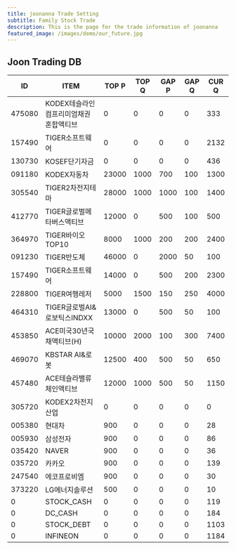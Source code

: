 ```yaml
---
title: joonanna Trade Setting
subtitle: Family Stock Trade
description: This is the page for the trade information of joonanna
featured_image: /images/demo/our_future.jpg
---
```


## Joon Trading DB

|ID|ITEM |TOP P|TOP Q|GAP P|GAP Q|CUR Q|
|--|-----|--|--|--|--|--|
|475080|KODEX테슬라인컴프리미엄채권혼합액티브|0|0|0|0|333|
|157490|TIGER소프트웨어|0|0|0|0|2132|
|130730|KOSEF단기자금|0|0|0|0|436|
|091180|KODEX자동차|23000|1000|700|100|1300|
|305540|TIGER2차전지테마|28000|1000|1000|100|1400|
|412770|TIGER글로벌메타버스액티브|12000|0|500|100|500| 
|364970|TIGER바이오TOP10|8000|1000|200|200|2400|
|091230|TIGER반도체|46000|0|2000|50|100|
|157490|TIGER소프트웨어|14000|0|500|200|2300|
|228800|TIGER여행레저|5000|1500|150|250|4000|
|464310|TIGER글로벌AI&로보틱스INDXX|13000|0|500|50|100|
|453850|ACE미국30년국채액티브(H)|10000|2000|100|300|7400|
|469070|KBSTAR AI&로봇|12500|400|500|50|650|
|457480|ACE테슬라밸류체인액티브|12000|1000|500|50|1150|
|305720|KODEX2차전지산업|0|0|0|0|0|
|005380|현대차|900|0|0|0|28|
|005930|삼성전자|900|0|0|0|86|
|035420|NAVER|900|0|0|0|36|
|035720|카카오|900|0|0|0|139|
|247540|에코프로비엠|900|0|0|0|30|
|373220|LG에너지솔루션|500|0|0|0|10|
|0|STOCK_CASH|0|0|0|0|119|
|0|DC_CASH|0|0|0|0|184|
|0|STOCK_DEBT|0|0|0|0|1103|
|0|INFINEON|0|0|0|0|1184|
